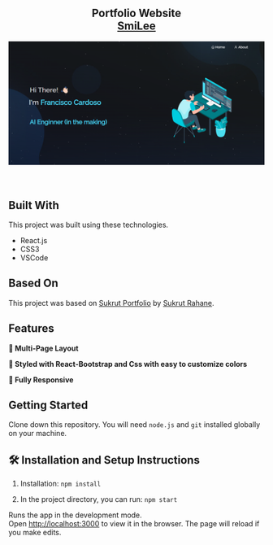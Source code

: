 <h2 align="center">
  Portfolio Website<br/>
  <a href="https://smileee.netlify.app/" target="_blank">SmiLee</a>
</h2>
<div align="center">
  <img alt="Demo" src="./Images/Interface.png" />
</div>

<br/>

<br/>

## Built With

This project was built using these technologies.

- React.js
- CSS3
- VSCode

## Based On

This project was based on [Sukrut Portfolio](https://github.com/sukrutrahane/Sukrut-Portfolio) by [Sukrut Rahane](https://github.com/sukrutrahane).

## Features

**📖 Multi-Page Layout**

**🎨 Styled with React-Bootstrap and Css with easy to customize colors**

**📱 Fully Responsive**

## Getting Started

Clone down this repository. You will need `node.js` and `git` installed globally on your machine.

## 🛠 Installation and Setup Instructions

1. Installation: `npm install`

2. In the project directory, you can run: `npm start`

Runs the app in the development mode.\
Open [http://localhost:3000](http://localhost:3000) to view it in the browser.
The page will reload if you make edits.
